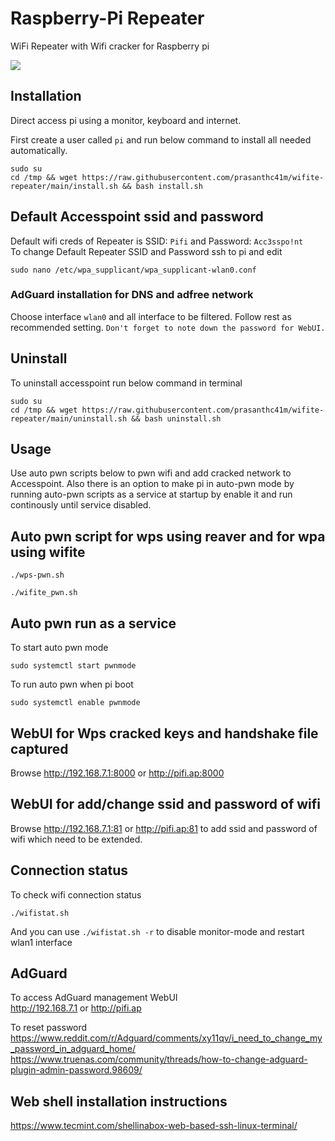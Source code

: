 # Raspberry-Pi Repeater 
WiFi Repeater with Wifi cracker for Raspberry pi 

<img src="https://raw.githubusercontent.com/prasanthc41m/wifite-repeater/main/pifi.png">

## Installation
Direct access pi using a monitor, keyboard and internet. 

First create a user called ```pi``` and run below command to install all needed automatically.

```
sudo su
cd /tmp && wget https://raw.githubusercontent.com/prasanthc41m/wifite-repeater/main/install.sh && bash install.sh
```
## Default Accesspoint ssid and password

Default wifi creds of Repeater is SSID: ```Pifi``` and Password: ```Acc3sspo!nt```
<br>To change Default Repeater SSID and Password ssh to pi and edit
```
sudo nano /etc/wpa_supplicant/wpa_supplicant-wlan0.conf
```

### AdGuard installation for DNS and adfree network

Choose interface ```wlan0``` and all interface to be filtered. 
Follow rest as recommended setting. ```Don't forget to note down the password for WebUI.```

## Uninstall
To uninstall accesspoint run below command in terminal
```
sudo su
cd /tmp && wget https://raw.githubusercontent.com/prasanthc41m/wifite-repeater/main/uninstall.sh && bash uninstall.sh
```

## Usage

Use auto pwn scripts below to pwn wifi and add cracked network to Accesspoint. Also there is an option to make pi in auto-pwn mode by running auto-pwn scripts as a service at startup by enable it and run continously until service disabled.

## Auto pwn script for wps using reaver and for wpa using wifite
```
./wps-pwn.sh
```
```
./wifite_pwn.sh
```

## Auto pwn run as a service 
To start auto pwn mode
```
sudo systemctl start pwnmode
```

To run auto pwn when pi boot 
```
sudo systemctl enable pwnmode
```

## WebUI for Wps cracked keys and handshake file captured 

Browse http://192.168.7.1:8000 or http://pifi.ap:8000

## WebUI for add/change ssid and password of wifi

Browse http://192.168.7.1:81 or http://pifi.ap:81 to add ssid and password of wifi which need to be extended.

## Connection status
To check wifi connection status 
```
./wifistat.sh
```
And you can use ```./wifistat.sh -r``` to disable monitor-mode and restart wlan1 interface 

## AdGuard
To access AdGuard management WebUI <br>
http://192.168.7.1 or http://pifi.ap

To reset password <br>
https://www.reddit.com/r/Adguard/comments/xy11qv/i_need_to_change_my_password_in_adguard_home/
https://www.truenas.com/community/threads/how-to-change-adguard-plugin-admin-password.98609/

## Web shell installation instructions

https://www.tecmint.com/shellinabox-web-based-ssh-linux-terminal/

